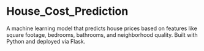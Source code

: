 # House_Cost_Prediction
A machine learning model that predicts house prices based on features like square footage, bedrooms, bathrooms, and neighborhood quality. Built with Python and deployed via Flask.
